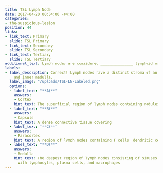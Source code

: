 ```yaml
---
title: TSL Lymph Node
date: 2017-04-20 00:04:00 -04:00
categories:
- the-suspicious-lesion
position: 44
links:
- link_text: Primary
  slide: TSL Primary
- link_text: Secondary
  slide: TSL Secondary
- link_text: Tertiary
  slide: TSL Tertiary
additional_text: Lymph nodes are considered _______________ lymphoid organs.
labels:
- label_description: Correct! Lymph nodes have a distinct stroma of an outer cortex
    and inner medulla.
  label_image: "/uploads/TSL-LN-Labeled.png"
  options:
  - label_text: "**A)**"
    answers:
    - Cortex
    hint_text: The superficial region of lymph nodes containing nodules of B cells
  - label_text: "**B)**"
    answers:
    - Capsule
    hint_text: A dense connective tissue covering
  - label_text: "**C)**"
    answers:
    - Paracortex
    hint_text: A region of lymph nodes containing T cells, dendritic cells, and HEVs
  - label_text: "**D)**"
    answers:
    - Medulla
    hint_text: The deepest region of lymph nodes consisting of sinuses and cords packed
      with lymphocytes, plasma cells, and macrophages
---
```


